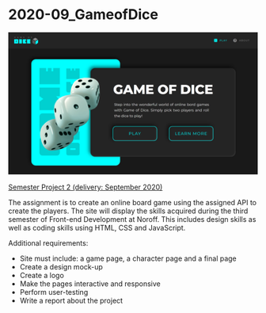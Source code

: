 # 2020-09_GameofDice
![Image of site](styles/images/readme.png)

[Semester Project 2 (delivery: September 2020)](http://tinamary.com/noroff/semester-project-02)

The assignment is to create an online board game using the assigned API to create the players.
The site will display the skills acquired during the third semester of Front-end Development at Noroff. 
This includes design skills as well as coding skills using HTML, CSS and JavaScript.

Additional requirements:
  - Site must include: a game page, a character page and a final page
  - Create a design mock-up
  - Create a logo
  - Make the pages interactive and responsive
  - Perform user-testing 
  - Write a report about the project
